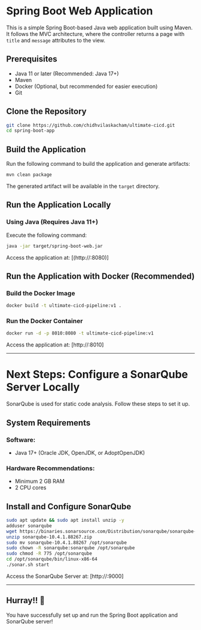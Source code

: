 # Spring Boot Web Application

This is a simple Spring Boot-based Java web application built using Maven. It follows the MVC architecture, where the controller returns a page with `title` and `message` attributes to the view.

## Prerequisites
- Java 11 or later (Recommended: Java 17+)
- Maven
- Docker (Optional, but recommended for easier execution)
- Git

## Clone the Repository
```sh
git clone https://github.com/chidhvilaskacham/ultimate-cicd.git
cd spring-boot-app
```

## Build the Application
Run the following command to build the application and generate artifacts:
```sh
mvn clean package
```
The generated artifact will be available in the `target` directory.

## Run the Application Locally
### Using Java (Requires Java 11+)
Execute the following command:
```sh
java -jar target/spring-boot-web.jar
```
Access the application at: [(http://<ip-address>:8080)]

## Run the Application with Docker (Recommended)
### Build the Docker Image
```sh
docker build -t ultimate-cicd-pipeline:v1 .
```
### Run the Docker Container
```sh
docker run -d -p 8010:8080 -t ultimate-cicd-pipeline:v1
```
Access the application at: [http://<ip-address>:8010]

---

# Next Steps: Configure a SonarQube Server Locally
SonarQube is used for static code analysis. Follow these steps to set it up.

## System Requirements
### Software:
- Java 17+ (Oracle JDK, OpenJDK, or AdoptOpenJDK)

### Hardware Recommendations:
- Minimum 2 GB RAM
- 2 CPU cores

## Install and Configure SonarQube
```sh
sudo apt update && sudo apt install unzip -y
adduser sonarqube
wget https://binaries.sonarsource.com/Distribution/sonarqube/sonarqube-10.4.1.88267.zip
unzip sonarqube-10.4.1.88267.zip
sudo mv sonarqube-10.4.1.88267 /opt/sonarqube
sudo chown -R sonarqube:sonarqube /opt/sonarqube
sudo chmod -R 775 /opt/sonarqube
cd /opt/sonarqube/bin/linux-x86-64
./sonar.sh start
```

Access the SonarQube Server at: [http://<ip-address>:9000]

---

## Hurray!! 🎉
You have successfully set up and run the Spring Boot application and SonarQube server!

